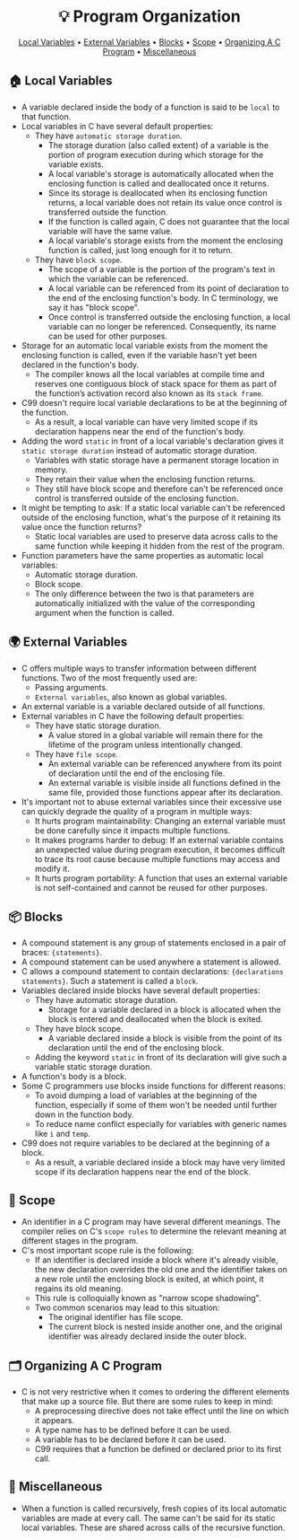 <h1 align="center">💡<strong> Program Organization</strong></h1>
<p align="center">
  <a href="#house-local-variables">Local Variables</a> •
  <a href="#earth_africa-external-variables">External Variables</a> •
  <a href="#package-blocks">Blocks</a> •
  <a href="#telescope-scope">Scope</a> •
  <a href="#card_index_dividers-organizing-a-c-program">Organizing A C Program</a> •
  <a href="#game_die-miscellaneous"> Miscellaneous</a>
</p>

## :house: Local Variables

* A variable declared inside the body of a function is said to be ```local``` to that function.
* Local variables in C have several default properties:
   * They have ```automatic storage duration```.
      * The storage duration (also called extent) of a variable is the portion of program execution during which storage for the variable exists.
      * A local variable's storage is automatically allocated when the enclosing function is called and deallocated once it returns.
      * Since its storage is deallocated when its enclosing function returns, a local variable does not retain its value once control is transferred outside the function.
      * If the function is called again, C does not guarantee that the local variable will have the same value.
      * A local variable's storage exists from the moment the enclosing function is called, just long enough for it to return.
   * They have ```block scope```.
      * The scope of a variable is the portion of the program's text in which the variable can be referenced.
      * A local variable can be referenced from its point of declaration to the end of the enclosing function's body. In C terminology, we say it has "block scope".
      * Once control is transferred outside the enclosing function, a local variable can no longer be referenced. Consequently, its name can be used for other purposes.
* Storage for an automatic local variable exists from the moment the enclosing function is called, even if the variable hasn't yet been declared in the function's body.
   * The compiler knows all the local variables at compile time and reserves one contiguous block of stack space for them as part of the function’s activation record also known as its ```stack frame```.
* C99 doesn't require local variable declarations to be at the beginning of the function.
   * As a result, a local variable can have very limited scope if its declaration happens near the end of the function's body.
* Adding the word ```static``` in front of a local variable's declaration gives it ```static storage duration``` instead of automatic storage duration.
   * Variables with static storage have a permanent storage location in memory.
   * They retain their value when the enclosing function returns.
   * They still have block scope and therefore can't be referenced once control is transferred outside of the enclosing function.
* It might be tempting to ask: If a static local variable can't be referenced outside of the enclosing function, what's the purpose of it retaining its value once the function returns?
   * Static local variables are used to preserve data across calls to the same function while keeping it hidden from the rest of the program.
* Function parameters have the same properties as automatic local variables:
   * Automatic storage duration.
   * Block scope.
   * The only difference between the two is that parameters are automatically initialized with the value of the corresponding argument when the function is called.

## :earth_africa: External Variables

* C offers multiple ways to transfer information between different functions. Two of the most frequently used are:
   * Passing arguments.
   * ```External variables```, also known as global variables.
* An external variable is a variable declared outside of all functions.
* External variables in C have the following default properties:
   * They have static storage duration.
      * A value stored in a global variable will remain there for the lifetime of the program unless intentionally changed.
   * They have ```file scope```.
      * An external variable can be referenced anywhere from its point of declaration until the end of the enclosing file.
      * An external variable is visible inside all functions defined in the same file, provided those functions appear after its declaration.
* It's important not to abuse external variables since their excessive use can quickly degrade the quality of a program in multiple ways:
   * It hurts program maintainability: Changing an external variable must be done carefully since it impacts multiple functions.
   * It makes programs harder to debug: If an external variable contains an unexpected value during program execution, it becomes difficult to trace its root cause because multiple functions may access and modify it.
   * It hurts program portability: A function that uses an external variable is not self-contained and cannot be reused for other purposes.

## :package: Blocks

* A compound statement is any group of statements enclosed in a pair of braces: ```{statements}```.
* A compound statement can be used anywhere a statement is allowed.
* C allows a compound statement to contain declarations: ```{declarations statements}```. Such a statement is called a ```block```.
* Variables declared inside blocks have several default properties:
   * They have automatic storage duration.
      * Storage for a variable declared in a block is allocated when the block is entered and deallocated when the block is exited.
   * They have block scope.
      * A variable declared inside a block is visible from the point of its declaration until the end of the enclosing block.
   * Adding the keyword ```static``` in front of its declaration will give such a variable static storage duration.
* A function's body is a block.
* Some C programmers use blocks inside functions for different reasons:
   * To avoid dumping a load of variables at the beginning of the function, especially if some of them won't be needed until further down in the function body.
   * To reduce name conflict especially for variables with generic names like ```i``` and ```temp```.
* C99 does not require variables to be declared at the beginning of a block.
   * As a result, a variable declared inside a block may have very limited scope if its declaration happens near the end of the block.

## :telescope: Scope

* An identifier in a C program may have several different meanings. The compiler relies on C's ```scope rules``` to determine the relevant meaning at different stages in the program.
* C's most important scope rule is the following:
   * If an identifier is declared inside a block where it's already visible, the new declaration overrides the old one and the identifier takes on a new role until the enclosing block is exited, at which point, it regains its old meaning.
   * This rule is colloquially known as "narrow scope shadowing".
   * Two common scenarios may lead to this situation:
      * The original identifier has file scope.
      * The current block is nested inside another one, and the original identifier was already declared inside the outer block.

## :card_index_dividers: Organizing A C Program

* C is not very restrictive when it comes to ordering the different elements that make up a source file. But there are some rules to keep in mind:
   * A preprocessing directive does not take effect until the line on which it appears.
   * A type name has to be defined before it can be used.
   * A variable has to be declared before it can be used.
   * C99 requires that a function be defined or declared prior to its first call.

## :game_die: Miscellaneous

* When a function is called recursively, fresh copies of its local automatic variables are made at every call. The same can't be said for its static local variables.
These are shared across calls of the recursive function.